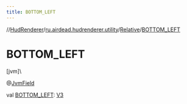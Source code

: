 ```yaml
---
title: BOTTOM_LEFT
---
```

//[HudRenderer](../../../index.html)/[ru.airdead.hudrenderer.utility](../index.html)/[Relative](index.html)/[BOTTOM_LEFT](-b-o-t-t-o-m_-l-e-f-t.html)



# BOTTOM_LEFT



[jvm]\




@[JvmField](https://kotlinlang.org/api/latest/jvm/stdlib/kotlin.jvm/-jvm-field/index.html)



val [BOTTOM_LEFT](-b-o-t-t-o-m_-l-e-f-t.html): [V3](../-v3/index.html)




